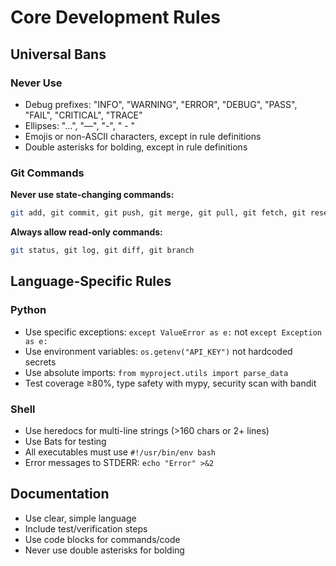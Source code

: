 # Core Development Rules

## Universal Bans

### Never Use

- Debug prefixes: "INFO", "WARNING", "ERROR", "DEBUG", "PASS", "FAIL", "CRITICAL", "TRACE"
- Ellipses: "...", "—", "-", " - "
- Emojis or non-ASCII characters, except in rule definitions
- Double asterisks for bolding, except in rule definitions

### Git Commands

**Never use state-changing commands:**

```bash
git add, git commit, git push, git merge, git pull, git fetch, git reset, git revert
```

**Always allow read-only commands:**

```bash
git status, git log, git diff, git branch
```

## Language-Specific Rules

### Python

- Use specific exceptions: `except ValueError as e:` not `except Exception as e:`
- Use environment variables: `os.getenv("API_KEY")` not hardcoded secrets
- Use absolute imports: `from myproject.utils import parse_data`
- Test coverage ≥80%, type safety with mypy, security scan with bandit

### Shell

- Use heredocs for multi-line strings (>160 chars or 2+ lines)
- Use Bats for testing
- All executables must use `#!/usr/bin/env bash`
- Error messages to STDERR: `echo "Error" >&2`

## Documentation

- Use clear, simple language
- Include test/verification steps
- Use code blocks for commands/code
- Never use double asterisks for bolding
